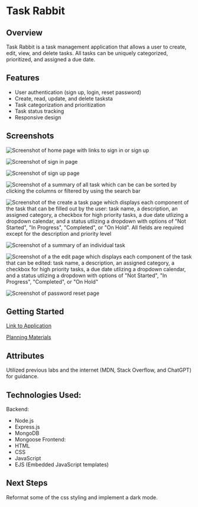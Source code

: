 # Task Rabbit


## Overview
Task Rabbit is a task management application that allows a user to create, edit, view, and delete tasks. All tasks can be uniquely categorized, prioritized, and assigned a due date. 


## Features
- User authentication (sign up, login, reset password)
- Create, read, update, and delete tasksta
- Task categorization and prioritization
- Task status tracking
- Responsive design


## Screenshots
![Screenshot of home page with links to sign in or sign up](/screenshots/Home%20Page.png)

![Screenshot of sign in page](/screenshots/Sign%20In.png)

![Screenshot of sign up page](/screenshots/Sign%20Up.png)

![Screenshot of a summary of all task which can be can be sorted by clicking the columns or filtered by using the search bar](/screenshots/Task%20Index.png)

![Screenshot of the create a task page which displays each component of the task that can be filled out by the user: task name, a description, an assigned category, a checkbox for high priority tasks, a due date utlizing a dropdown calendar, and a status utlizing a dropdown with options of "Not Started", "In Progress", "Completed", or "On Hold". All fields are required except for the description and priority level](/screenshots/Create%20Task.png)

![Screenshot of a summary of an individual task](/screenshots/Show%20Task.png)

![Screenshot of a the edit page which displays each component of the task that can be edited: task name, a description, an assigned category, a checkbox for high priority tasks, a due date utlizing a dropdown calendar, and a status utlizing a dropdown with options of "Not Started", "In Progress", "Completed", or "On Hold"](/screenshots/Edit%20Task.png)

![Screenshot of password reset page](/screenshots/Reset%20Password.png)


## Getting Started
[Link to Application](https://taskrabbit-c1030f623734.herokuapp.com/)

[Planning Materials](https://trello.com/b/Ma5OfGaa/task-rabbit)


## Attributes
Utilized previous labs and the internet (MDN, Stack Overflow, and ChatGPT) for guidance. 


## Technologies Used:
Backend:
- Node.js
- Express.js
- MongoDB
- Mongoose
Frontend:
- HTML
- CSS
- JavaScript
- EJS (Embedded JavaScript templates)


## Next Steps
Reformat some of the css styling and implement a dark mode. 